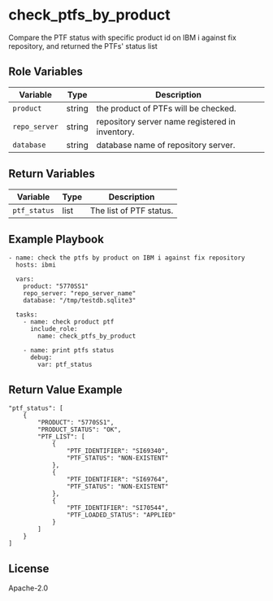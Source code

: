check_ptfs_by_product
=========

Compare the PTF status with specific product id on IBM i against fix repository, and returned the PTFs' status list

Role Variables
--------------

| Variable              | Type          | Description                                               |
|-----------------------|---------------|-----------------------------------------------------------|
| `product`             | string        | the product of PTFs will be checked.                      |
| `repo_server`         | string        | repository server name registered in inventory.           |
| `database`            | string        | database name of repository server.                       |

Return Variables
--------------

| Variable              | Type          | Description                                               |
|-----------------------|---------------|-----------------------------------------------------------|
| `ptf_status`          | list          | The list of PTF status.                                   |

Example Playbook
----------------
```
- name: check the ptfs by product on IBM i against fix repository
  hosts: ibmi

  vars:
    product: "5770SS1"
    repo_server: "repo_server_name"
    database: "/tmp/testdb.sqlite3"

  tasks:
    - name: check product ptf
      include_role:
        name: check_ptfs_by_product

    - name: print ptfs status
      debug:
        var: ptf_status

```

Return Value Example
----------------
```
"ptf_status": [
    {
        "PRODUCT": "5770SS1",
        "PRODUCT_STATUS": "OK",
        "PTF_LIST": [
            {
                "PTF_IDENTIFIER": "SI69340",
                "PTF_STATUS": "NON-EXISTENT"
            },
            {
                "PTF_IDENTIFIER": "SI69764",
                "PTF_STATUS": "NON-EXISTENT"
            },
            {
                "PTF_IDENTIFIER": "SI70544",
                "PTF_LOADED_STATUS": "APPLIED"
            }
        ]
    }
]
```

License
-------

Apache-2.0
